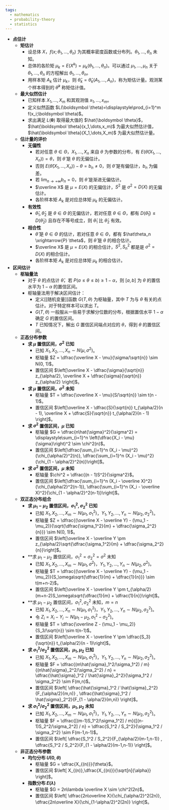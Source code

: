 ```yaml
---
tags:
  - mathematics
  - probability-theory
  - statistics
---
```

- **点估计**
	- **矩估计**
		- 设总体 $X$，$f(x;\theta_1,\dots,\theta_n)$ 为其概率密度函数或分布列。$\theta_1,\dots,\theta_n$ 未知。
		- 总体的各阶矩 $\mu_k = E(X^k) = \mu_k(\theta_1,\dots,\theta_n)$。可以通过 $\mu_1,\dots,\mu_n$ 关于 $\theta_1,\dots,\theta_n$ 的方程解出 $\theta_1,\dots,\theta_n$。
		- 用样本矩 $A_k$ 估计 $\mu_k$，则 $\hat \theta_k = \hat \theta_k(A_1,\dots,A_n)$，称为矩估计量。观测某个样本得到的 $\hat \theta^k$ 称矩估计值。
	- **最大似然估计**
		- 已知样本 $X_1,\dots,X_m$ 和其观测值 $x_1,\dots,x_m$。
		- 定义似然函数 $L(\boldsymbol \theta)=\displaystyle\prod_{i=1}^m f(x_i;\boldsymbol \theta)$。
		- 求出满足 $L(\boldsymbol \theta)$ 取得最大值的 $\hat{\boldsymbol \theta}$，$\hat{\boldsymbol \theta}(x_1,\dots,x_m)$ 为最大似然估计值，$\hat{\boldsymbol \theta}(X_1,\dots,X_m)$ 为最大似然估计量。
	- **估计量的评价**
		- **无偏性**
			- 若对任意 $\theta\in \Theta$，$X_1,\dots,X_n$ 来自 $\theta$ 为参数的分布，有 $E(\hat \theta(X_1,\dots,X_n)) = \theta$，则 $\hat \theta$ 是 $\theta$ 的无偏估计。
			- 否则 $E(\hat \theta(X_1,\dots,X_n)) - \theta = b_n \ne 0$，则 $\hat \theta$ 是有偏估计，$b_n$ 为偏差。
			- 若 $\displaystyle\lim_{n\to +\infty} b_n = 0$，则 $\hat \theta$ 是渐进无偏估计。
			- $\overline X$ 是 $\mu=E(X)$ 的无偏估计，$S^2$ 是 $\sigma^2=D(X)$ 的无偏估计。
			- 各阶样本矩 $A_k$ 是对应总体矩 $\mu_k$ 的无偏估计。
		- **有效性**
			- $\hat \theta_1,\hat\theta_2$ 是 $\theta\in \Theta$ 的无偏估计，若对任意 $\theta\in\Theta$，都有 $D(\hat\theta_1) \le D(\hat\theta_2)$ 且存在不等号成立，则 $\hat \theta_1$ 比 $\hat\theta_2$ 有效。
		- **相合性**
			- $\hat\theta$ 是 $\theta\in\Theta$ 的估计，若对任意 $\theta\in\Theta$，都有 $\hat\theta_n \xrightarrow{P} \theta$，则 $\hat\theta$ 是 $\theta$ 的相合估计。
			- $\overline X$ 是 $\mu=E(X)$ 的相合估计，$S^2,S_n^2$ 都是是 $\sigma^2=D(X)$ 的相合估计。
			- 各阶样本矩 $A_k$ 是对应总体矩 $\mu_k$ 的相合估计。
- **区间估计**
	- **枢轴量法**
		- 对于 $\theta$ 的点估计 $\hat\theta$，若 $P(a\le \theta\le b) \ge 1-\alpha$，则 $[a,b]$ 为 $\theta$ 的置信水平为 $1-\alpha$ 的置信区间。
		- 枢轴量法用于解决区间估计：
			- 定义[[随机变量]]函数 $G(T,\theta)$ 为枢轴量，其中 $T$ 为与 $\theta$ 有关的点估计。对于特定样本可以求出 $T$。
			- $G(T,\theta)$ 一般服从一些易于求解分位数的分布，根据置信水平 $1-\alpha$ 确定 $G$ 的置信区间。
			- $T$ 已知情况下，解出 $G$ 置信区间端点对应的 $\theta$，得到 $\theta$ 的置信区间。
	- **正态分布参数**
		- **求 $\mu$ 置信区间，$\sigma^2$ 已知**
			- 已知 $X_1,X_2,\dots,X_n \sim N(\mu, \sigma^2)$。
			- 枢轴量 $Z = \dfrac{\overline X - \mu}{\sigma/\sqrt{n}} \sim N(0, 1)$。
			- 置信区间 $\left[\overline X - \dfrac{\sigma}{\sqrt{n}} z_{\alpha/2}, \overline X + \dfrac{\sigma}{\sqrt{n}} z_{\alpha/2} \right]$。
		- **求 $\mu$ 置信区间，$\sigma^2$ 未知**
			- 枢轴量 $T = \dfrac{\overline X - \mu}{S/\sqrt{n}} \sim t(n - 1)$。
			- 置信区间 $\left[\overline X - \dfrac{S}{\sqrt{n}} t_{\alpha/2}(n - 1), \overline X + \dfrac{S}{\sqrt{n}} t_{\alpha/2}(n - 1) \right]$。
		- **求 $\sigma^2$ 置信区间，$\mu$ 已知**
			- 枢轴量 $G = \dfrac{n\hat{\sigma}^2}{\sigma^2} = \displaystyle\sum_{i=1}^n \left(\dfrac{X_i - \mu}{\sigma}\right)^2 \sim \chi^2(n)$。
			- 置信区间 $\left[\dfrac{\sum_{i=1}^n (X_i - \mu)^2}{\chi_{\alpha/2}^2(n)}, \dfrac{\sum_{i=1}^n (X_i - \mu)^2}{\chi_{1 - \alpha/2}^2(n)}\right]$。
		- **求 $\sigma^2$ 置信区间，$\mu$ 未知**
			- 枢轴量 $\chi^2 = \dfrac{(n - 1)S^2}{\sigma^2}$。
			- 置信区间 $\left[\dfrac{\sum_{i=1}^n (X_i - \overline X)^2}{\chi_{\alpha/2}^2(n-1)}, \dfrac{\sum_{i=1}^n (X_i - \overline X)^2}{\chi_{1 - \alpha/2}^2(n-1)}\right]$。
	- **双正态分布组合**
		- **求 $\mu_1-\mu_2$ 置信区间，$\sigma_1^2,\sigma_2^2$ 已知**
			- 已知 $X_1,X_2,\dots,X_m \sim N(\mu_1, \sigma_1^2)$，$Y_1,Y_2,\dots,Y_n \sim N(\mu_2, \sigma_2^2)$。
			- 枢轴量 $Z = \dfrac{(\overline X - \overline Y) - (\mu_1 - \mu_2)}{\sqrt{\dfrac{\sigma_1^2}{m} + \dfrac{\sigma_2^2}{n}}} \sim N(0, 1)$。
			- 置信区间 $\left[\overline X - \overline Y \pm z_{\alpha/2}\sqrt{\dfrac{\sigma_1^2}{m} + \dfrac{\sigma_2^2}{n}}\right]$。
		- **求 $\mu_1-\mu_2$ 置信区间，$\sigma_1^2=\sigma_2^2=\sigma^2$ 未知
			- 已知 $X_1,X_2,\dots,X_m \sim N(\mu_1, \sigma^2)$，$Y_1,Y_2,\dots,Y_n \sim N(\mu_2, \sigma^2)$。
			- 枢轴量 $T = \dfrac{(\overline X - \overline Y) - (\mu_1 - \mu_2)}{S_\omega\sqrt{\dfrac{1}{m} + \dfrac{1}{n}}} \sim t(m+n-2)$。
			- 置信区间 $\left[\overline X - \overline Y \pm t_{\alpha/2}(m+n-2)S_\omega\sqrt{\dfrac{1}{m} + \dfrac{1}{n}}\right]$。
		- **求 $\mu_1-\mu_2$ 置信区间，$\sigma_1^2,\sigma_2^2$ 未知，$m=n$
			- 已知 $X_1,X_2,\dots,X_n \sim N(\mu_1, \sigma_1^2)$，$Y_1,Y_2,\dots,Y_n \sim N(\mu_2, \sigma_2^2)$。
			- 令 $Z_i = X_i - Y_i \sim N(\mu_1 - \mu_2, \sigma_1^2 - \sigma_2^2)$。
			- 枢轴量 $T = \dfrac{\overline Z - (\mu_1 - \mu_2)}{S_3/\sqrt{n}} \sim t(n-1)$。
			- 置信区间 $\left[\overline X - \overline Y \pm \dfrac{S_3}{\sqrt{n}} t_{\alpha/2}(n - 1)\right]$。
		- **求 $\sigma_1^2/\sigma_2^2$ 置信区间，$\mu_1,\mu_2$ 已知**
			- 已知 $X_1,X_2,\dots,X_m \sim N(\mu_1, \sigma_1^2)$，$Y_1,Y_2,\dots,Y_n \sim N(\mu_2, \sigma_2^2)$。
			- 枢轴量 $F = \dfrac{(m\hat{\sigma}_1^2/\sigma_1^2) / m}{(n\hat{\sigma}_2^2/\sigma_2^2) / n} = \dfrac{\hat{\sigma}_1^2 / \hat{\sigma}_2^2}{\sigma_1^2 / \sigma_2^2} \sim F(m,n)$。
			- 置信区间 $\left[ \dfrac{\hat{\sigma}_1^2 / \hat{\sigma}_2^2}{F_{\alpha/2}(m,n)} , \dfrac{\hat{\sigma}_1^2 / \hat{\sigma}_2^2}{F_{1 - \alpha/2}(m,n)} \right]$。
		- **求 $\sigma_1^2/\sigma_2^2$ 置信区间，$\mu_1,\mu_2$ 未知**
			- 已知 $X_1,X_2,\dots,X_m \sim N(\mu_1, \sigma_1^2)$，$Y_1,Y_2,\dots,Y_n \sim N(\mu_2, \sigma_2^2)$。
			- 枢轴量 $F = \dfrac{[(m-1)S_1^2/\sigma_1^2] / m}{[(n-1)S_2^2/\sigma_2^2] / n} = \dfrac{S_1^2 / S_2^2}{\sigma_1^2 / \sigma_2^2} \sim F(m-1,n-1)$。
			- 置信区间 $\left[ \dfrac{S_1^2 / S_2^2}{F_{\alpha/2}(m-1,n-1)} , \dfrac{S_1^2 / S_2^2}{F_{1 - \alpha/2}(m-1,n-1)} \right]$。
	- **非正态分布参数**
		- **均匀分布 $U(0,\theta)$**
			- 枢轴量 $G = \dfrac{X_{(n)}}{\theta}$。
			- 置信区间 $\left[ X_{(n)},\dfrac{X_{(n)}}{\sqrt[n]{\alpha}} \right]$。
		- **指数分布 $E(\lambda)$**
			- 枢轴量 $G = 2n\lambda \overline X \sim \chi^2(2n)$。
			- 置信区间 $\left[ \dfrac{2n\overline X}{\chi_{\alpha/2}^2(2n)}, \dfrac{2n\overline X}{\chi_{1-\alpha/2}^2(2n)} \right]$。